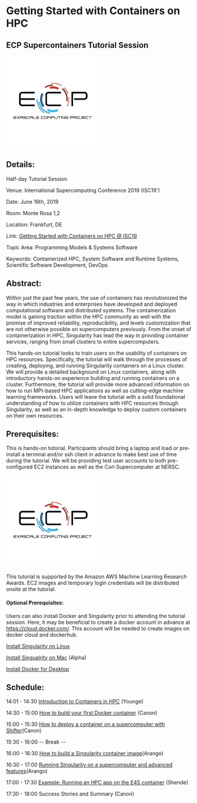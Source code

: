 
# Getting Started with Containers on HPC
## ECP Supercontainers Tutorial Session

<img src="images/ecp.jpg" width="250">

## Details:
Half-day Tutorial Session

Venue: International Supercomputing Conference 2019 (ISC19')

Date: June 16th, 2019

Room: Monte Rosa 1,2

Location: Frankfurt, DE

Link: [Getting Started with Containers on HPC @ ISC19](https://2019.isc-program.com/presentation/?id=tut148&sess=sess127)

Topic Area: Programming Models & Systems Software

Keywords: Containerized HPC, System Software and Runtime Systems, Scientific Software Development, DevOps

## Abstract: 

Within just the past few years, the use of containers has revolutionized the way in which industries and enterprises have developed and deployed computational software and distributed systems. The containerization model is gaining traction within the HPC community as well with the promise of improved reliability, reproducibility, and levels customization that are not otherwise possible on supercomputers previously. From the onset of containerization in HPC, Singularity has lead the way in providing container services, ranging from small clusters to entire supercomputers. 

This hands-on tutorial looks to train users on the usability of containers on HPC resources. Specifically, the tutorial will walk through the processes of creating, deploying, and running Singularity containers on a Linux cluster. We will provide a detailed background on Linux containers, along with introductory hands-on experience building and running containers on a cluster. Furthermore, the tutorial will provide more advanced information on how to run MPI-based HPC applications as well as cutting-edge machine learning frameworks. Users will leave the tutorial with a solid foundational understanding of how to utilize containers with HPC resources through Singularity, as well as an in-depth knowledge to deploy custom containers on their own resources. 

## Prerequisites:

This is hands-on tutorial. Participants should bring a laptop and load or pre-install a terminal and/or ssh client in advance to make best use of time during the tutorial.  We will be providing test user accounts to both pre-configured EC2 instances as well as the Cori Supercomputer at NERSC.  

<img src="images/ecp.jpg" width="250">

This tutorial is supported by the Amazon AWS Machine Learning Research Awards. EC2 images and temporary login credentials will be distributed onsite at the tutorial.


#### Optional Prerequisites: 

Users can also install Docker and Singularity prior to attending the tutorial session. Here, it may be beneficial to create a docker account in advance at https://cloud.docker.com/. This account will be needed to create images on docker cloud and dockerhub.

[Install Singularity on Linux](https://www.sylabs.io/guides/3.0/user-guide/quick_start.html#quick-installation-steps)

[Install Singualrity on Mac](https://repo.sylabs.io/desktop/) (Alpha)

[Install Docker for Desktop](https://www.docker.com/products/docker-desktop)



## Schedule:

14:01 - 14:30 [Introduction to Containers in HPC](slides/isc19_intro_to_containers_ajy.pptx) (Younge)

14:30 - 15:00 [How to build your first Docker container](/01-hands-on.md) (Canon)

15:00 - 15:30 [How to deploy a container on a supercomputer with Shifter](/03-hands-on.md)(Canon)

15:30 - 16:00 -- Break --

16:00 - 16:30 [How to build a Singularity container image](https://github.com/ArangoGutierrez/Singularity-tutorial/blob/master/BUILD_RUN.md)(Arango)

16:30 - 17:00 [Running Singularity on a supercomputer and advanced features](https://github.com/ArangoGutierrez/Singularity-tutorial/blob/master/CLOUD_SERVICES.md)(Arango)

17:00 - 17:30 [Example: Running an HPC app on the E4S container](slides/E4S_PROTEAS_AHM_Mar19.pptx) (Shende)

17:30 - 18:00 Success Stories and Summary (Canon)





